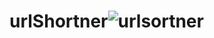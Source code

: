 # urlShortner![urlsortner](https://user-images.githubusercontent.com/70104100/189467135-300163bb-88c6-4d5c-a61e-d03b2d7c5e89.png)
